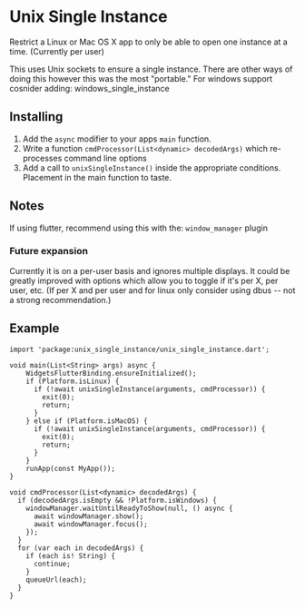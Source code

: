 # Unix Single Instance

Restrict a Linux or Mac OS X app to only be able to open one instance at a time. (Currently per user)

This uses Unix sockets to ensure a single instance. There are other ways of doing this however this was
the most "portable." For windows support cosnider adding: windows_single_instance

## Installing

1. Add the `async` modifier to your apps `main` function.
1. Write a function `cmdProcessor(List<dynamic> decodedArgs)` which re-processes command line options
1. Add a call to `unixSingleInstance()` inside the appropriate conditions. Placement in the main function
to taste.

## Notes

If using flutter, recommend using this with the: `window_manager` plugin

### Future expansion

Currently it is on a per-user basis and ignores multiple displays. It could be greatly improved with
options which allow you to toggle if it's per X, per user, etc. (If per X and per user and for linux only
consider using dbus -- not a strong recommendation.)

## Example

```
import 'package:unix_single_instance/unix_single_instance.dart';

void main(List<String> args) async {
    WidgetsFlutterBinding.ensureInitialized();
    if (Platform.isLinux) {
      if (!await unixSingleInstance(arguments, cmdProcessor)) {
        exit(0);
        return;
      }
    } else if (Platform.isMacOS) {
      if (!await unixSingleInstance(arguments, cmdProcessor)) {
        exit(0);
        return;
      }
    }
    runApp(const MyApp());
}

void cmdProcessor(List<dynamic> decodedArgs) {
  if (decodedArgs.isEmpty && !Platform.isWindows) {
    windowManager.waitUntilReadyToShow(null, () async {
      await windowManager.show();
      await windowManager.focus();
    });
  }
  for (var each in decodedArgs) {
    if (each is! String) {
      continue;
    }
    queueUrl(each);
  }
}

```
